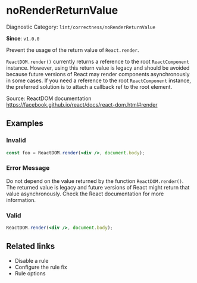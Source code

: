 # noRenderReturnValue

Diagnostic Category: `lint/correctness/noRenderReturnValue`

**Since**: `v1.0.0`

Prevent the usage of the return value of `React.render`.

`ReactDOM.render()` currently returns a reference to the root `ReactComponent` instance. However, using this return value is legacy and should be avoided because future versions of React may render components asynchronously in some cases. If you need a reference to the root `ReactComponent` instance, the preferred solution is to attach a callback ref to the root element.

Source: ReactDOM documentation https://facebook.github.io/react/docs/react-dom.html#render

## Examples

### Invalid

```jsx
const foo = ReactDOM.render(<div />, document.body);
```

### Error Message

Do not depend on the value returned by the function `ReactDOM.render()`. The returned value is legacy and future versions of React might return that value asynchronously. Check the React documentation for more information.

### Valid

```jsx
ReactDOM.render(<div />, document.body);
```

## Related links

- Disable a rule
- Configure the rule fix
- Rule options